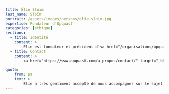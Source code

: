 ```yaml
---
title: Élie Sloïm
last_name: Sloïm
portrait: /assets/images/persons/elie-sloim.jpg
expertise: Fondateur d'Opquast
categories: [ethique]
sections:
  - title: Identité
    content: >
        Elie est fondateur et président d'<a href="/organisations/opquast">Opquast</a>, auteur, formateur et conférencier.  À ce titre, il intervient dans de nombreuses manifestations, entreprises et cursus de formation en France et à l’étranger. Qualiticien de formation, il s’est spécialisé sur la création de check-lists et référentiels qualité pour le secteur numérique. Il est notamment co-rédacteur des deux premières versions du RGAA (Référentiel Général d’Accessibilité pour les Administrations), de plusieurs référentiels de bonnes pratiques Opquast, et de nombreux autres référentiels publics ou privés. Il participe au comité stratégique sur l'orientation en matières de communs numériques.
  - title: Contact
    content: >
        <a href="https://www.opquast.com/a-propos/contact/" target="_blank" rel="noreferrer">Site</a>

quote:
    from: pa
    text: >
        Elie a très gentiment accepté de nous accompagner sur le sujet des <a href="https://www.noesya.coop/communs-numeriques" target="_blank" rel="noreferrer">communs numériques</a> en partageant son expérience de la qualité Web dans le cadre de notre <a href="https://gouvernance.noesya.coop/comite-strategique" target="_blank" rel="noreferrer">comité stratégique</a>.
---
```

